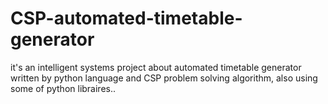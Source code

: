 # CSP-automated-timetable-generator
it's an intelligent systems project about automated timetable generator written by python language and CSP problem solving algorithm, also using some of python libraires..
